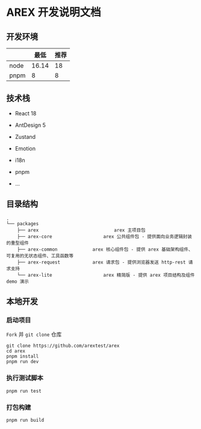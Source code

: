 # AREX 开发说明文档

## 开发环境

|      | 最低  | 推荐 |
| ---- | ----- | ---- |
| node | 16.14 | 18   |
| pnpm | 8     | 8    |



## 技术栈

* React 18

* AntDesign 5

* Zustand

* Emotion

* i18n

* pnpm

* ...

  

## 目录结构


```text
.
└── packages
    ├── arex							arex 主项目包
    ├── arex-core					arex 公共组件包 - 提供面向业务逻辑封装的重型组件
    ├── arex-common				arex 核心组件包 - 提供 arex 基础架构组件、可复用的无状态组件、工具函数等
    ├── arex-request			arex 请求包 - 提供浏览器发送 http-rest 请求支持
    └── arex-lite					arex 精简版 - 提供 arex 项目结构及组件 demo 演示

```



## 本地开发

###  启动项目

`Fork` 并 `git clone` 仓库

```shell
git clone https://github.com/arextest/arex
cd arex
pnpm install
pnpm run dev
```

### 执行测试脚本

```shell
pnpm run test
```

### 打包构建

```shell
pnpm run build
```


